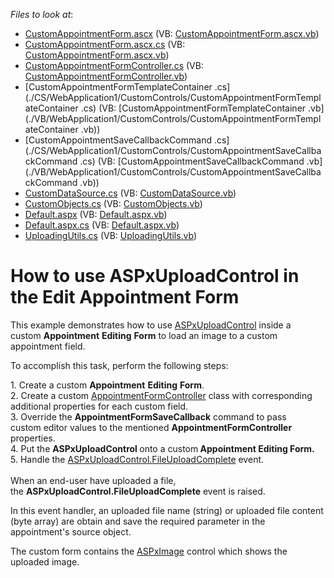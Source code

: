 <!-- default file list -->
*Files to look at*:

* [CustomAppointmentForm.ascx](./CS/WebApplication1/CustomControls/CustomAppointmentForm.ascx) (VB: [CustomAppointmentForm.ascx.vb](./VB/WebApplication1/CustomControls/CustomAppointmentForm.ascx.vb))
* [CustomAppointmentForm.ascx.cs](./CS/WebApplication1/CustomControls/CustomAppointmentForm.ascx.cs) (VB: [CustomAppointmentForm.ascx.vb](./VB/WebApplication1/CustomControls/CustomAppointmentForm.ascx.vb))
* [CustomAppointmentFormController.cs](./CS/WebApplication1/CustomControls/CustomAppointmentFormController.cs) (VB: [CustomAppointmentFormController.vb](./VB/WebApplication1/CustomControls/CustomAppointmentFormController.vb))
* [CustomAppointmentFormTemplateContainer .cs](./CS/WebApplication1/CustomControls/CustomAppointmentFormTemplateContainer .cs) (VB: [CustomAppointmentFormTemplateContainer .vb](./VB/WebApplication1/CustomControls/CustomAppointmentFormTemplateContainer .vb))
* [CustomAppointmentSaveCallbackCommand .cs](./CS/WebApplication1/CustomControls/CustomAppointmentSaveCallbackCommand .cs) (VB: [CustomAppointmentSaveCallbackCommand .vb](./VB/WebApplication1/CustomControls/CustomAppointmentSaveCallbackCommand .vb))
* [CustomDataSource.cs](./CS/WebApplication1/CustomDataSource.cs) (VB: [CustomDataSource.vb](./VB/WebApplication1/CustomDataSource.vb))
* [CustomObjects.cs](./CS/WebApplication1/CustomObjects.cs) (VB: [CustomObjects.vb](./VB/WebApplication1/CustomObjects.vb))
* [Default.aspx](./CS/WebApplication1/Default.aspx) (VB: [Default.aspx.vb](./VB/WebApplication1/Default.aspx.vb))
* [Default.aspx.cs](./CS/WebApplication1/Default.aspx.cs) (VB: [Default.aspx.vb](./VB/WebApplication1/Default.aspx.vb))
* [UploadingUtils.cs](./CS/WebApplication1/UploadingUtils.cs) (VB: [UploadingUtils.vb](./VB/WebApplication1/UploadingUtils.vb))
<!-- default file list end -->
# How to use ASPxUploadControl in the Edit Appointment Form


<p>This example demonstrates how to use <a href="https://documentation.devexpress.com/#AspNet/clsDevExpressWebASPxUploadControlASPxUploadControltopic">ASPxUploadControl</a> inside a custom <strong>Appointment</strong> <strong>Editing</strong> <strong>Form</strong> to load an image to a custom appointment field.</p>
<p>To accomplish this task, perform the following steps:</p>
<p>1. Create a custom <strong>Appointment</strong> <strong>Editing</strong> <strong>Form</strong>.<br />2. Create a custom <a href="https://documentation.devexpress.com/#WPF/clsDevExpressXpfSchedulerUIAppointmentFormControllertopic">AppointmentFormController</a> class with corresponding additional properties for each custom field.<br />3. Override the <strong>AppointmentFormSaveCallback</strong> command to pass custom editor values to the mentioned <strong>AppointmentFormController</strong> properties.<br />4. Put the <strong>ASPxUploadControl </strong>onto a custom<strong> Appointment Editing Form.<br /></strong>5. Handle the <a href="http://documentation.devexpress.com/#AspNet/DevExpressWebASPxUploadControlASPxUploadControl_FileUploadCompletetopic">ASPxUploadControl.FileUploadComplete</a> event. <br /><br />When an end-user have uploaded a file, the <strong>ASPxUploadControl.FileUploadComplete</strong> event is raised.</p>
<p>In this event handler, an uploaded file name (string) or uploaded file content (byte array) are obtain and save the required parameter in the appointment's source object. </p>
<p>The custom form contains the <a href="https://documentation.devexpress.com/#AspNet/clsDevExpressWebASPxEditorsASPxImagetopic">ASPxImage</a> control which shows the uploaded image.</p>

<br/>


